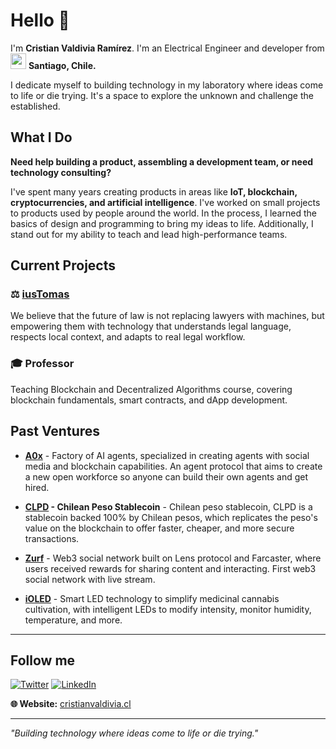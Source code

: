 # Hello 👋

I'm **Cristian Valdivia Ramírez**. I'm an Electrical Engineer and developer from <img src="./chile.svg" width="25"/> **Santiago, Chile.**

I dedicate myself to building technology in my laboratory where ideas come to life or die trying. It's a space to explore the unknown and challenge the established.

## What I Do

**Need help building a product, assembling a development team, or need technology consulting?**

I've spent many years creating products in areas like **IoT, blockchain, cryptocurrencies, and artificial intelligence**. I've worked on small projects to products used by people around the world. In the process, I learned the basics of design and programming to bring my ideas to life. Additionally, I stand out for my ability to teach and lead high-performance teams.

## Current Projects

### ⚖️ **[iusTomas](https://iustomas.ai)**

We believe that the future of law is not replacing lawyers with machines, but empowering them with technology that understands legal language, respects local context, and adapts to real legal workflow.

### 🎓 **Professor**

Teaching Blockchain and Decentralized Algorithms course, covering blockchain fundamentals, smart contracts, and dApp development.

## Past Ventures

- **[A0x](https://a0x.co)** - Factory of AI agents, specialized in creating agents with social media and blockchain capabilities. An agent protocol that aims to create a new open workforce so anyone can build their own agents and get hired.

- **[CLPD](https://clpd.mistokens.com/es) - Chilean Peso Stablecoin** - Chilean peso stablecoin, CLPD is a stablecoin backed 100% by Chilean pesos, which replicates the peso's value on the blockchain to offer faster, cheaper, and more secure transactions.

- **[Zurf](https://zurf.social)** - Web3 social network built on Lens protocol and Farcaster, where users received rewards for sharing content and interacting. First web3 social network with live stream.

- **[iOLED](https://www.instagram.com/ioled.cl)** - Smart LED technology to simplify medicinal cannabis cultivation, with intelligent LEDs to modify intensity, monitor humidity, temperature, and more.

---

## Follow me

<p>
  <a href="https://twitter.com/cris___stark" target="_blank"><img alt="Twitter" src="https://img.shields.io/badge/twitter-%231DA1F2.svg?&style=for-the-badge&logo=twitter&logoColor=white" /></a> 
  <a href="https://www.linkedin.com/in/cristian-valdivia/" target="_blank"><img alt="LinkedIn" src="https://img.shields.io/badge/linkedin-%230077B5.svg?&style=for-the-badge&logo=linkedin&logoColor=white" /></a> 
</p>

**🌐 Website:** [cristianvaldivia.cl](https://www.cristianvaldivia.cl/)

---

_"Building technology where ideas come to life or die trying."_
